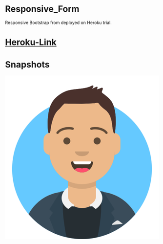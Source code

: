 # Responsive_Form
Responsive Bootstrap from deployed on Heroku trial.

# [Heroku-Link](https://responsive-form.herokuapp.com/)

# Snapshots
![Ish Logo](avataaars.png)
